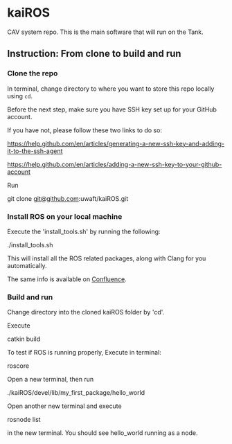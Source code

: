 

# kaiROS
CAV system repo. This is the main software that will run on the Tank.



## Instruction: From clone to build and run
### Clone the repo
In terminal, change directory to where you want to store this repo locally using `cd`.

Before the next step, make sure you have SSH key set up for your GitHub account.

If you have not, please follow these two links to do so:

https://help.github.com/en/articles/generating-a-new-ssh-key-and-adding-it-to-the-ssh-agent

https://help.github.com/en/articles/adding-a-new-ssh-key-to-your-github-account

Run

git clone git@github.com:uwaft/kaiROS.git

### Install ROS on your local machine
Execute the 'install_tools.sh' by running the following:

./install_tools.sh

This will install all the ROS related packages, along with Clang for you automatically.

The same info is available on [Confluence](https://wiki.uwaterloo.ca/display/UWAFT/Intro+to+ROS).


### Build and run
Change directory into the cloned kaiROS folder by 'cd'.

Execute

catkin build

To test if ROS is running properly, Execute in terminal:

roscore

Open a new terminal, then run

./kaiROS/devel/lib/my_first_package/hello_world


Open another new terminal and execute

rosnode list

in the new terminal. You should see hello_world running as a node.

